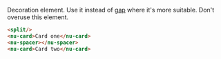 Decoration element. Use it instead of [gap](../attributes/gap.md) where it's more suitable. Don't overuse this element.

```html
<split/>
<nu-card>Card one</nu-card>
<nu-spacer></nu-spacer>
<nu-card>Card two</nu-card>
```

